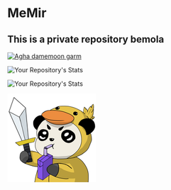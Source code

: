 # MeMir

## This is a private repository bemola

[![Agha damemoon garm](https://github.com/MohammadMoshtagh/MeMir/actions/workflows/dotnet-package.yml/badge.svg?branch=main&event=push)](https://github.com/MohammadMoshtagh/MeMir/actions/workflows/dotnet-package.yml)

![Your Repository's Stats](https://github-readme-stats.vercel.app/api?username=MohammadMoshtagh&show_icons=true)

![Your Repository's Stats](https://github-readme-stats.vercel.app/api?username=Mir_Abedi&show_icons=true)

![This is mio](panda.png)